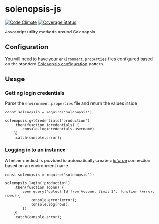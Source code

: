 # solenopsis-js
[![Code Climate](https://api.codeclimate.com/v1/badges/10206747ee80ab74bdd6/maintainability)](https://codeclimate.com/github/solenopsis/solenopsis-js/maintainability)
[![Coverage Status](https://api.codeclimate.com/v1/badges/10206747ee80ab74bdd6/test_coverage)](https://codeclimate.com/github/solenopsis/solenopsis-js/test_coverage)

Javascript utility methods around Solenopsis

## Configuration
You will need to have your `environment.properties` files configured based on the standard [Solenopsis configuration](https://github.com/solenopsis/Solenopsis/wiki/1.1-Configuration#credentials-configuration) pattern.

## Usage
### Getting login credentials
Parse the `environment.properties` file and return the values inside

```
const solenopsis = require('solenopsis');

solenopsis.getCredentials('production')
    .then(function (credentials) {
        console.log(credentials.username);
    })
    .catch(console.error);
```

### Logging in to an instance
A helper method is provided to automatically create a [jsforce](https://jsforce.github.io) connection based on an environment name.

```
const solenopsis = require('solenopsis');

solenopsis.login('production')
    .then(function (conn) {
        conn.query('select Id from Account limit 1', function (error, rows) {
            console.error(error);
            console.log(rows);
        })
    })
    .catch(console.error);
```